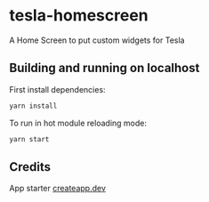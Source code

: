 # tesla-homescreen

A Home Screen to put custom widgets for Tesla

## Building and running on localhost

First install dependencies:

```sh
yarn install
```

To run in hot module reloading mode:

```sh
yarn start
```

## Credits

App starter [createapp.dev](https://createapp.dev/)
